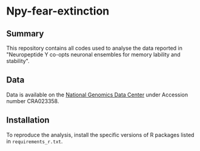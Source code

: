# Npy-fear-extinction
## Summary
This repository contains all codes used to analyse the data reported in "Neuropeptide Y co-opts neuronal ensembles for memory lability and stability".
## Data
Data is available on the [National Genomics Data Center](https://ngdc.cncb.ac.cn/) under Accession number CRA023358.
## Installation
To reproduce the analysis, install the specific versions of R packages listed in `requirements_r.txt`.

